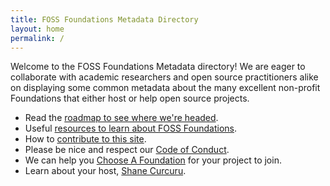 ```yaml
---
title: FOSS Foundations Metadata Directory
layout: home
permalink: /
---
```


Welcome to the FOSS Foundations Metadata directory!  We are eager to collaborate with academic researchers and open source practitioners alike on displaying some common metadata about the many excellent non-profit Foundations that either host or help open source projects.

- Read the [roadmap to see where we're headed](roadmap).
- Useful [resources to learn about FOSS Foundations](resources).
- How to [contribute to this site](CONTRIBUTING.md).
- Please be nice and respect our [Code of Conduct](CODE_OF_CONDUCT).
- We can help you [Choose A Foundation](https://chooseafoundation.com) for your project to join.
- Learn about your host, [Shane Curcuru](https://shanecurcuru.org).
